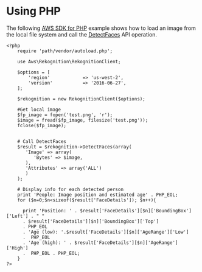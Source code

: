 # Using PHP<a name="images-bytes-php"></a>

The following [AWS SDK for PHP](http://docs.aws.amazon.com/aws-sdk-php/v3/guide/index.html#getting-started) example shows how to load an image from the local file system and call the [DetectFaces](http://docs.aws.amazon.com/aws-sdk-php/v3/api/api-rekognition-2016-06-27.html#detectfaces) API operation\. 

```
<?php
    require 'path/vendor/autoload.php';

    use Aws\Rekognition\RekognitionClient;

    $options = [
        'region'            => 'us-west-2',
        'version'           => '2016-06-27',
    ];

    $rekognition = new RekognitionClient($options);

    #Get local image
    $fp_image = fopen('test.png', 'r');
    $image = fread($fp_image, filesize('test.png'));
    fclose($fp_image);


    # Call DetectFaces
    $result = $rekognition->DetectFaces(array(
       'Image' => array(
          'Bytes' => $image,
       ),
       'Attributes' => array('ALL')
       )
    );

    # Display info for each detected person
    print 'People: Image position and estimated age' . PHP_EOL;
    for ($n=0;$n<sizeof($result['FaceDetails']); $n++){

      print 'Position: ' . $result['FaceDetails'][$n]['BoundingBox']['Left'] . " "
      . $result['FaceDetails'][$n]['BoundingBox']['Top']
      . PHP_EOL
      . 'Age (low): '.$result['FaceDetails'][$n]['AgeRange']['Low']
      .  PHP_EOL
      . 'Age (high): ' . $result['FaceDetails'][$n]['AgeRange']['High']
      .  PHP_EOL . PHP_EOL;
    }
?>
```